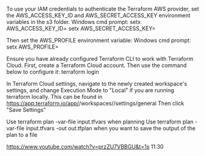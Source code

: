 To use your IAM credentials to authenticate the Terraform AWS provider, set the AWS_ACCESS_KEY_ID and AWS_SECRET_ACCESS_KEY environment variables in the s3 folder.
Windows cmd prompt:
setx AWS_ACCESS_KEY_ID=<your iam access key id>
setx AWS_SECRET_ACCESS_KEY=<your iam secret access key>

Then set the AWS_PROFILE environment variable:
Windows cmd prompt:
setx AWS_PROFILE=<your iam profile name>

Ensure you have already configured Terraform CLI to work with Terraform Cloud. First, create a Terraform Cloud account. Then use the command below to configure it:
terraform login

In Terraform Cloud settings, navigate to the newly created workspace's settings, and change Execution Mode to "Local" if you are running terraform locally. 
This can be found in https://app.terraform.io/app/<username>/workspaces/<workspace name>/settings/general
Then click "Save Settings"

Use 
terraform plan -var-file input.tfvars
when planning
Use
terraform plan -var-file input.tfvars -out out.tfplan
when you want to save the output of the plan to a file

https://www.youtube.com/watch?v=przZU7VBBGU&t=1s
11:30